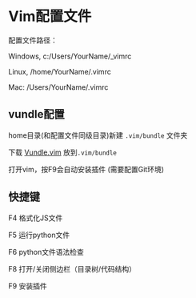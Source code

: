 # Vim配置文件

配置文件路径：

Windows, c:/Users/YourName/_vimrc

Linux, /home/YourName/.vimrc

Mac: /Users/YourName/.vimrc

## vundle配置

home目录(和配置文件同级目录)新建 `.vim/bundle` 文件夹

下载 [Vundle.vim](https://github.com/VundleVim/Vundle.vim) 放到`.vim/bundle`

打开vim，按F9会自动安装插件 (需要配置Git环境)


## 快捷键

F4 格式化JS文件

F5 运行python文件

F6 python文件语法检查

F8 打开/关闭侧边栏（目录树/代码结构）

F9 安装插件

